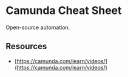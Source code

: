 # Camunda Cheat Sheet
 
 Open-source automation.








## Resources
- [https://camunda.com/learn/videos/](https://camunda.com/learn/videos/)


